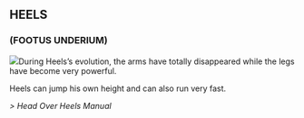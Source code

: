 ## HEELS 
### (FOOTUS UNDERIUM)

![](texture-animated-heels.walking.towards?float-right)During Heels’s evolution, the arms have totally disappeared while the legs have
become very powerful.

Heels can jump his own height and can also run very fast.        

*> Head Over Heels Manual*